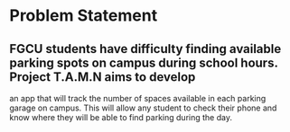 # Problem Statement
## FGCU students have difficulty finding available parking spots on campus during school hours. Project T.A.M.N aims to develop 
an app that will track the number of spaces available in each parking garage on campus. This will allow any student to check
their phone and know where they will be able to find parking during the day.
